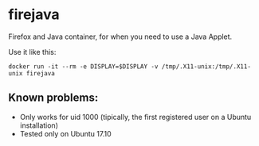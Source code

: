 # firejava
Firefox and Java container, for when you need to use a Java Applet.

Use it like this:
```shell
docker run -it --rm -e DISPLAY=$DISPLAY -v /tmp/.X11-unix:/tmp/.X11-unix firejava
```
## Known problems:
* Only works for uid 1000 (tipically, the first registered user on a Ubuntu installation)
* Tested only on Ubuntu 17.10


